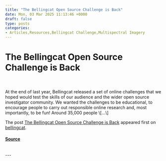 ```yaml
---
title: "The Bellingcat Open Source Challenge is Back"
date: Mon, 03 Mar 2025 11:13:46 +0000
draft: false
type: posts
categories: 
- Articles,Resources,Bellingcat Challenge,Multispectral Imagery
---
```

# The Bellingcat Open Source Challenge is Back

<br/>

<br/>
At the end of last year, Bellingcat released a set of online challenges that we hoped would test the skills of our audience and the wider open source investigator community. We wanted the challenges to be educational, to encourage people to carry out responsible online research and, most importantly, to be fun! Around 35,000 people \[…\]

The post [The Bellingcat Open Source Challenge is Back](https://www.bellingcat.com/resources/2025/03/03/the-bellingcat-open-source-challenge-is-back/) appeared first on [bellingcat](https://www.bellingcat.com).

#### [Source](https://www.bellingcat.com/resources/2025/03/03/the-bellingcat-open-source-challenge-is-back/)

<br/>
---
